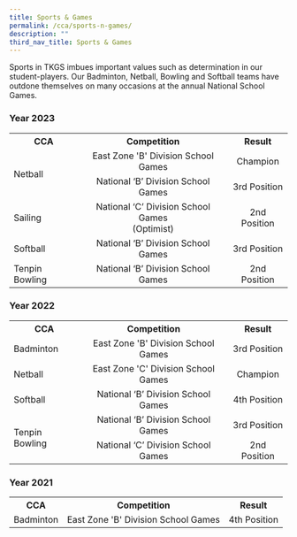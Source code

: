 ```yaml
---
title: Sports & Games
permalink: /cca/sports-n-games/
description: ""
third_nav_title: Sports & Games
---
```

<p>Sports in TKGS imbues important values such as determination in our student-players. Our Badminton, Netball, Bowling and Softball teams have outdone themselves on many occasions at the annual National School Games.</p>
<h3>Year 2023</h3><table>
<tbody>
	<tr>
	<th style="text-align: center;">CCA</th>
	<th style="text-align: center;">Competition</th>
	<th style="text-align: center;">Result</th>
		</tr>
		<tr>
			<td style="vertical-align: middle;" rowspan="2">Netball</td>
			<td style="text-align: center;">East Zone 'B' Division School Games</td>
			<td style="text-align: center;">Champion</td>
	</tr>
	<tr>
		<td style="text-align: center;">National ‘B’ Division School Games</td>
			<td style="text-align: center;">3rd Position</td>
	</tr>
	<tr>
			<td>Sailing</td>
			<td style="text-align: center;">National ‘C’ Division School Games<br>(Optimist)</td>
			<td style="text-align: center;">2nd Position</td>
	</tr>
	<tr>
			<td>Softball</td>
			<td style="text-align: center;">National ‘B’ Division School Games</td>
			<td style="text-align: center;">3rd Position</td>
	</tr>
	<tr>
			<td style="vertical-align: middle;">Tenpin Bowling</td>
			<td style="text-align: center;">National ‘B’ Division School Games</td>
			<td style="text-align: center;">2nd Position</td>
	</tr>
	</tbody>
</table>
<h3>Year 2022</h3><table>
<tbody>
	<tr>
	<th style="text-align: center;">CCA</th>
	<th style="text-align: center;">Competition</th>
	<th style="text-align: center;">Result</th>
		</tr>
		<tr>
			<td>Badminton</td>
			<td style="text-align: center;">East Zone 'B' Division School Games</td>
			<td style="text-align: center;">3rd Position</td>
	</tr>
		<tr>
			<td>Netball</td>
			<td style="text-align: center;">East Zone 'C' Division School Games</td>
			<td style="text-align: center;">Champion</td>
	</tr>
	<tr>
			<td>Softball</td>
			<td style="text-align: center;">National ‘B’ Division School Games</td>
			<td style="text-align: center;">4th Position</td>
	</tr>
	<tr>
			<td style="vertical-align: middle;" rowspan="2">Tenpin Bowling</td>
			<td style="text-align: center;">National ‘B’ Division School Games</td>
			<td style="text-align: center;">3rd Position</td>
	</tr>
	<tr>
		<td style="text-align: center;">National ‘C’ Division School Games</td>
			<td style="text-align: center;">2nd Position</td>
	</tr>
	</tbody>
</table>
<h3>Year 2021</h3><table>
<tbody>
	<tr>
	<th style="text-align: center;">CCA</th>
	<th style="text-align: center;">Competition</th>
	<th style="text-align: center;">Result</th>
		</tr>
		<tr>
			<td>Badminton</td>
			<td style="text-align: center;">East Zone 'B' Division School Games</td>
			<td style="text-align: center;">4th Position</td>
	</tr>
	</tbody>
</table>